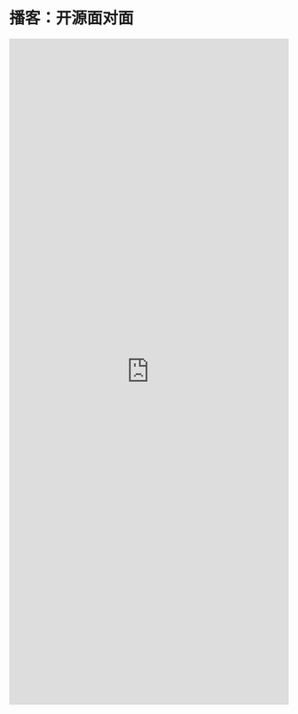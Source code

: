 # 播客：开源面对面


<iframe
  src="https://osf2f.net/"
  height="1200"
  style="width:100%;border:none;"
></iframe>

